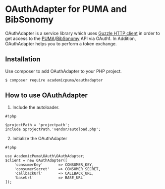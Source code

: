 # OAuthAdapter for PUMA and BibSonomy #

OAuthAdapter is a service library which uses [Guzzle HTTP client](https://github.com/guzzle/guzzle) in order to 
get access to the [PUMA](http://www.academic-puma.de)/[BibSonomy](http://www.bibsonomy.org) API via OAuth1. In 
Addition, 
OAuthAdapter helps
 you to perform a token exchange.

## Installation ##

Use composer to add OAuthAdapter to your PHP project.

```
$ composer require academicpuma/oauthadapter
```

## How to use OAuthAdapter ##

1. Include the autoloader.
```
#!php

$projectPath = 'projectpath';
include $projectPath.'vendor/autoload.php';
```

2. Initialize the OAuthAdapter
```
#!php

use AcademicPuma\OAuth\OAuthAdapter;
$client = new OAuthAdapter([
    'consumerKey'       => CONSUMER_KEY,
    'consumerSecret'    => CONSUMER_SECRET,
    'callbackUrl'       => CALLBACK_URL,
    'baseUrl'           => BASE_URL
]);
```